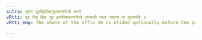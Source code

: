 ```yaml
---
sutra: लुग्वा दुहदिहलिहगुहामात्मनेपदे दन्त्ये
vRtti: दुह दिह लिह गुह इत्येतेषामात्मनेपदे दन्त्यादौ परतः क्सस्य वा लुग्भवति ॥
vRtti_eng: The whole of the affix क्स is elided optionally before the personal endings of the _Atmanepada_ beginning with a dental, after दुह्, दिह् लिह् and गुह् ॥

---
```

